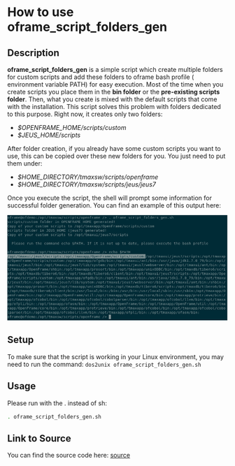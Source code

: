 # How to use oframe_script_folders_gen

## Description

__oframe_script_folders_gen__ is a simple script which create multiple folders for custom scripts and add these folders to oframe bash profile ( environment variable PATH) for easy execution. Most of the time when you create scripts you place them in the __bin folder__ or the __pre-existing scripts folder__. Then, what you create is mixed with the default scripts that come with the installation. This script solves this problem with folders dedicated to this purpose. Right now, it creates only two folders:

- *$OPENFRAME_HOME/scripts/custom*
- *$JEUS_HOME/scripts*

After folder creation, if you already have some custom scripts you want to use, this can be copied over these new folders for you. You just need to put them under:

- *$HOME_DIRECTORY/tmaxsw/scripts/openframe*
- *$HOME_DIRECTORY/tmaxsw/scripts/jeus/jeus7*

Once you execute the script, the shell will prompt some information for successful folder generation. You can find an example of this output here:

<img src="../source/output.png" title="Output">

## Setup

To make sure that the script is working in your Linux environment, you may need to run the command: `dos2unix oframe_script_folders_gen.sh`

## Usage

Please run with the . instead of sh:
```bash
. oframe_script_folders_gen.sh
```

## Link to Source

You can find the source code here: [source](../source/oframe_script_folders_gen.sh)
